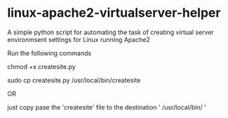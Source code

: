 # linux-apache2-virtualserver-helper
A simple python script for automating the task of creating virtual server environmsent settings for Linux running Apache2 

Run the following commands 

chmod +x createsite.py

sudo cp createsite.py /usr/local/bin/createsite

OR

just copy pase the 'createsite' file to the destination   ' /usr/local/bin/ ' 
